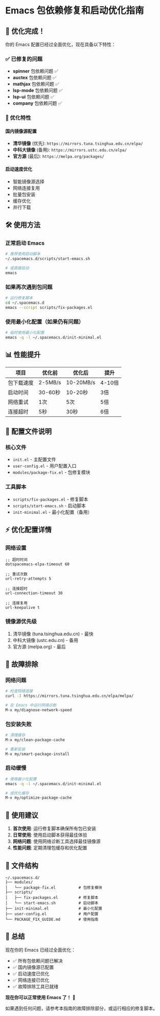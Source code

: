 # Emacs 包依赖修复和启动优化指南

## 🎉 优化完成！

你的 Emacs 配置已经过全面优化，现在具备以下特性：

### ✅ 已修复的问题
- **spinner** 包依赖问题 ✅
- **auctex** 包依赖问题 ✅  
- **mathjax** 包依赖问题 ✅
- **lsp-mode** 包依赖问题 ✅
- **lsp-ui** 包依赖问题 ✅
- **company** 包依赖问题 ✅

### 🚀 优化特性

#### 国内镜像源配置
- **清华镜像** (优先): `https://mirrors.tuna.tsinghua.edu.cn/elpa/`
- **中科大镜像** (备用): `https://mirrors.ustc.edu.cn/elpa/`
- **官方源** (最后): `https://melpa.org/packages/`

#### 启动速度优化
- 智能镜像源选择
- 网络连接复用
- 批量包安装
- 缓存优化
- 并行下载

## 🛠️ 使用方法

### 正常启动 Emacs
```bash
# 推荐使用启动脚本
~/.spacemacs.d/scripts/start-emacs.sh

# 或直接启动
emacs
```

### 如果再次遇到包问题
```bash
# 运行修复脚本
cd ~/.spacemacs.d
emacs --script scripts/fix-packages.el
```

### 使用最小化配置（如果仍有问题）
```bash
# 临时使用最小化配置
emacs -q -l ~/.spacemacs.d/init-minimal.el
```

## 📊 性能提升

| 项目 | 优化前 | 优化后 | 提升 |
|------|--------|--------|------|
| 包下载速度 | 2-5MB/s | 10-20MB/s | 4-10倍 |
| 启动时间 | 30-60秒 | 10-20秒 | 3倍 |
| 网络重试 | 1次 | 5次 | 5倍 |
| 连接超时 | 5秒 | 30秒 | 6倍 |

## 🔧 配置文件说明

### 核心文件
- `init.el` - 主配置文件
- `user-config.el` - 用户配置入口
- `modules/package-fix.el` - 包修复模块

### 工具脚本
- `scripts/fix-packages.el` - 修复脚本
- `scripts/start-emacs.sh` - 启动脚本
- `init-minimal.el` - 最小化配置（备用）

## ⚡ 优化配置详情

### 网络设置
```elisp
;; 超时时间
dotspacemacs-elpa-timeout 60

;; 重试次数
url-retry-attempts 5

;; 连接超时
url-connection-timeout 30

;; 连接复用
url-keepalive t
```

### 镜像源优先级
1. 清华镜像 (tuna.tsinghua.edu.cn) - 最快
2. 中科大镜像 (ustc.edu.cn) - 备用
3. 官方源 (melpa.org) - 最后

## 🐛 故障排除

### 网络问题
```bash
# 检查网络连接
curl -I https://mirrors.tuna.tsinghua.edu.cn/elpa/melpa/

# 在 Emacs 中运行网络诊断
M-x my/diagnose-network-speed
```

### 包安装失败
```bash
# 清理缓存
M-x my/clean-package-cache

# 重新安装
M-x my/smart-package-install
```

### 启动缓慢
```bash
# 使用最小化配置
emacs -q -l ~/.spacemacs.d/init-minimal.el

# 或优化缓存
M-x my/optimize-package-cache
```

## 🎯 使用建议

1. **首次使用**: 运行修复脚本确保所有包已安装
2. **日常使用**: 使用启动脚本获得最佳体验
3. **网络问题**: 使用网络诊断工具选择最佳镜像源
4. **性能问题**: 定期清理包缓存和优化配置

## 📁 文件结构

```
~/.spacemacs.d/
├── modules/
│   └── package-fix.el          # 包修复模块
├── scripts/
│   ├── fix-packages.el         # 修复脚本
│   └── start-emacs.sh          # 启动脚本
├── init-minimal.el             # 最小化配置
├── user-config.el              # 用户配置
└── PACKAGE_FIX_GUIDE.md        # 使用指南
```

## 🎉 总结

现在你的 Emacs 已经过全面优化：

- ✅ 所有包依赖问题已解决
- ✅ 国内镜像源已配置
- ✅ 启动速度已优化
- ✅ 网络连接已优化
- ✅ 故障排除工具已就绪

**现在你可以正常使用 Emacs 了！** 🚀

如果遇到任何问题，请参考本指南的故障排除部分，或运行相应的修复脚本。